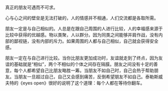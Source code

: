 真正的朋友可遇而不可求。

心与心之间的壁垒是无法打破的，人的情感并不相通，人们交流都是各取所需。

朋友一定是与自己相似的。人总是在跟自己周围的人进行比较，人的幸福感来源于比较中获得的优越感。物以类聚，人以群分。因为同类之间能够并肩作战，没有内部的鄙视链，没有内部的斥力。如果周围的人都与自己相似，自己就会获得安全感。

朋友一定在与自己进行比较。当你比朋友更加成功时，友谊就走到了终点，因为友谊的基础就是“相似”，两个不相似的个体之间存在隔膜。朋友之间没有十足的善意，每个人都希望自己比朋友略胜一筹。当朋友不如自己时，自己会热于帮助朋友。当朋友一旦超过自己，自己又会感到痛苦，反倒希望朋友不如自己。泰勒斯威夫特的《eyes open》很好的说明了这个道理：每个人都在等待你翻车。